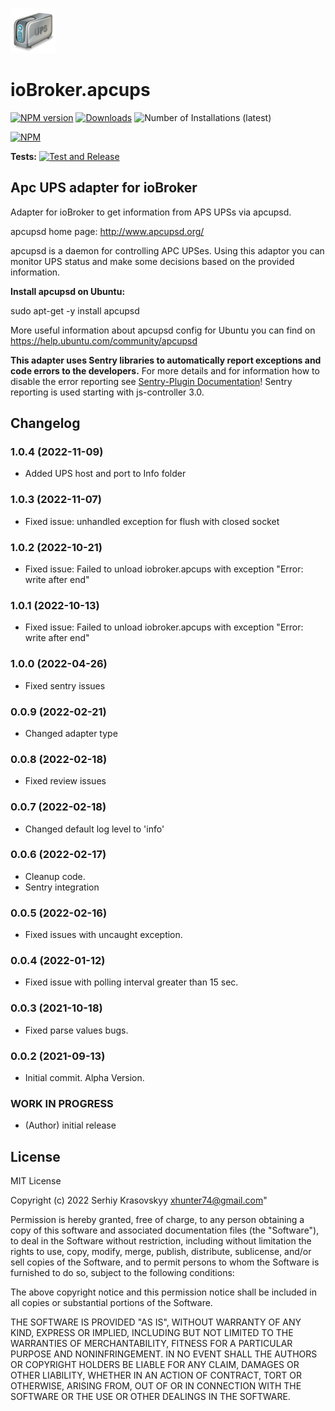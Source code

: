 ![Logo](admin/ups.png)
# ioBroker.apcups

[![NPM version](https://img.shields.io/npm/v/iobroker.apcups.svg)](https://www.npmjs.com/package/iobroker.apcups)
[![Downloads](https://img.shields.io/npm/dm/iobroker.apcups.svg)](https://www.npmjs.com/package/iobroker.apcups)
![Number of Installations (latest)](https://iobroker.live/badges/apcups-installed.svg)

[![NPM](https://nodei.co/npm/iobroker.apcups.png?downloads=true)](https://nodei.co/npm/iobroker.apcups/)

**Tests:** [![Test and Release](https://github.com/xhunter74/ioBroker.apcups/actions/workflows/main.yml/badge.svg)](https://github.com/xhunter74/ioBroker.apcups/actions/workflows/main.yml)

## Apc UPS adapter for ioBroker

Adapter for ioBroker to get information from APS UPSs via apcupsd.

apcupsd home page: http://www.apcupsd.org/

apcupsd is a daemon for controlling APC UPSes. Using this adaptor you can monitor UPS status and make some decisions based on the provided information.

**Install apcupsd on Ubuntu:**

sudo apt-get -y install apcupsd

More useful information about apcupsd config for Ubuntu you can find on https://help.ubuntu.com/community/apcupsd

**This adapter uses Sentry libraries to automatically report exceptions and code errors to the developers.** For more details and for information how to disable the error reporting see [Sentry-Plugin Documentation](https://github.com/ioBroker/plugin-sentry#plugin-sentry)! Sentry reporting is used starting with js-controller 3.0.
## Changelog

### 1.0.4 (2022-11-09)
 - Added UPS host and port to Info folder 
### 1.0.3 (2022-11-07)
 - Fixed issue: unhandled exception for flush with closed socket
### 1.0.2 (2022-10-21)
 - Fixed issue: Failed to unload iobroker.apcups with exception "Error: write after end"
### 1.0.1 (2022-10-13)
 - Fixed issue: Failed to unload iobroker.apcups with exception "Error: write after end"
### 1.0.0 (2022-04-26)
 - Fixed sentry issues
### 0.0.9 (2022-02-21)
 - Changed adapter type
### 0.0.8 (2022-02-18)
 - Fixed review issues
### 0.0.7 (2022-02-18)
 - Changed default log level to 'info'
### 0.0.6 (2022-02-17)
 - Cleanup code.
 - Sentry integration
### 0.0.5 (2022-02-16)
 - Fixed issues with uncaught exception.
### 0.0.4 (2022-01-12)
 - Fixed issue with polling interval greater than 15 sec.
### 0.0.3 (2021-10-18)
 - Fixed parse values bugs.
### 0.0.2 (2021-09-13)
 - Initial commit. Alpha Version. 

### **WORK IN PROGRESS**
* (Author) initial release

## License
MIT License

Copyright (c) 2022 Serhiy Krasovskyy xhunter74@gmail.com"

Permission is hereby granted, free of charge, to any person obtaining a copy
of this software and associated documentation files (the "Software"), to deal
in the Software without restriction, including without limitation the rights
to use, copy, modify, merge, publish, distribute, sublicense, and/or sell
copies of the Software, and to permit persons to whom the Software is
furnished to do so, subject to the following conditions:

The above copyright notice and this permission notice shall be included in all
copies or substantial portions of the Software.

THE SOFTWARE IS PROVIDED "AS IS", WITHOUT WARRANTY OF ANY KIND, EXPRESS OR
IMPLIED, INCLUDING BUT NOT LIMITED TO THE WARRANTIES OF MERCHANTABILITY,
FITNESS FOR A PARTICULAR PURPOSE AND NONINFRINGEMENT. IN NO EVENT SHALL THE
AUTHORS OR COPYRIGHT HOLDERS BE LIABLE FOR ANY CLAIM, DAMAGES OR OTHER
LIABILITY, WHETHER IN AN ACTION OF CONTRACT, TORT OR OTHERWISE, ARISING FROM,
OUT OF OR IN CONNECTION WITH THE SOFTWARE OR THE USE OR OTHER DEALINGS IN THE
SOFTWARE.